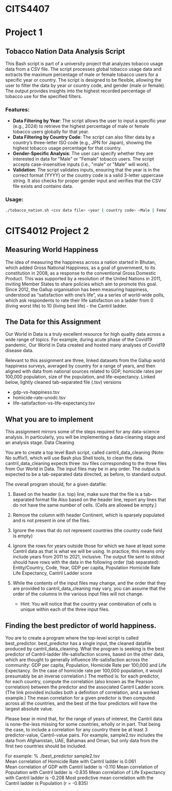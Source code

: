 # CITS4407
 
# Project 1
## Tobacco Nation Data Analysis Script

This Bash script is part of a university project that analyzes tobacco usage data from a CSV file. The script processes global tobacco usage data and extracts the maximum percentage of male or female tobacco users for a specific year or country. The script is designed to be flexible, allowing the user to filter the data by year or country code, and gender (male or female). The output provides insights into the highest recorded percentage of tobacco use for the specified filters.

### Features:
- **Data Filtering by Year**: The script allows the user to input a specific year (e.g., 2024) to retrieve the highest percentage of male or female tobacco users globally for that year.
- **Data Filtering by Country Code**: The script can also filter data by a country’s three-letter ISO code (e.g., JPN for Japan), showing the highest tobacco usage percentage for that country.
- **Gender-Specific Analysis**: The user can specify whether they are interested in data for "Male" or "Female" tobacco users. The script accepts case-insensitive inputs (i.e., "male" or "Male" will work).
- **Validation**: The script validates inputs, ensuring that the year is in the correct format (YYYY) or the country code is a valid 3-letter uppercase string. It also checks for proper gender input and verifies that the CSV file exists and contains data.

### Usage:
```bash
./tobacco_nation.sh <csv data file> <year | country code> <Male | Female>
```

# CITS4012 Project 2

## Measuring World Happiness
The idea of measuring the happiness across a nation started in Bhutan, which added Gross National Happiness, as a goal of government, to its constitution in 2008, as a response to the conventional Gross Domestic Product.  This was supported by a resolution of the United Nations in 2011, inviting Member States to share policies which aim to promote this goal.  Since 2012, the Gallup organisation has been measuring happiness, understood as “satisfaction with one’s life”, via a series of world-wide polls, which ask respondents to rate their life satisfaction on a ladder from 0 (living worst life)  to 10 (living best life) - the Cantril ladder.

## The Data for this Assignment
Our World in Data is a truly excellent resource for high quality data across a wide range of topics. For example, during acute phase of the Covid19 pandemic, Our World in Data created and hosted many analyses of Covid19 disease data.

Relevant to this assignment are three, linked datasets from the Gallup world happiness surveys, averaged by country for a range of years, and then aligned with data from national sources related to GDP, homicide rates per 100,000 population, size of the population, and life-expectancy. Linked below, lightly cleaned tab-separated file (.tsv) versions
* gdp-vs-happiness.tsv
* homicide-rate-unodc.tsv
* life-satisfaction-vs-life-expectancy.tsv
 
 
## What you are to implement
This assignment mirrors some of the steps required for any data-science analysis. In particularly, you will be implementing a data-cleaning stage and an analysis stage.
Data Cleaning

You are to create a top level Bash script, called cantril_data_cleaning (Note: No suffix!), which will use Bash plus Shell tools, to clean the data. cantril_data_cleaning expects three .tsv files corresponding to the three files from Our World in Data. The input files may be in any order. The output is expected to be a tab-separated data directed, as before, to standard output.

The overall program should, for a given datafile:
1. Based on the header (i.e. top) line, make sure that the file is a tab-separated format file
Also based on the header line, report any lines that do not have the same number of cells. (Cells are allowed be empty.)

2. Remove the column with header Continent, which is sparsely populated and is not present in one of the files.

3. Ignore the rows that do not represent countries (the country code field is empty)

4. Ignore the rows for years outside those for which we have at least some Cantril data as that is what we will be using. In practice, this means only include years from 2011 to 2021, inclusive.
The output file sent to stdout should have rows with the data in the following order (tab separated):
Entity/Country, Code, Year, GDP per capita, Population Homicide Rate Life Expectancy, Cantril Ladder score

5. While the contents of the input files may change, and the order that they are provided to cantril_data_cleaning may vary, you can assume that the order of the columns in the various input files will not change.
    - Hint: You will notice that the country year combination of cells is unique within each of the three input files.
 
## Finding the best predictor of world happiness.
You are to create a program where the top-level script is called best_predictor. best_predictor has a single input, the cleaned datafile produced by cantril_data_cleaning. What the program is seeking is the best predictor of Cantril-ladder life-satisfaction scores, based on the other data, which are thought to generally influence life-satisfaction across the community: GDP per capita, Population, Homicide Rate per 100,000 and Life Expectancy. (In the case of homicide rate per 100,000 population, it would presumably be an inverse correlation.) The method is: for each predictor, for each country, compute the correlation (also known as the Pearson correlation)  between the predictor and the associated Cantril Ladder score. (The link provided includes both a definition of correlation, and a worked example.) The mean correlation for a given predictor is then computed across all the countries, and the best of the four predictors will have the largest absolute value.

Please bear in mind that, for the range of years of interest, the Cantril data is none-the-less missing for some countries, wholly or in part. That being the case, to include a correlation for any country there be at least 3 predictor-value, Cantril-value pairs. For example, sample2.tsv includes the data from Afghanistan, UAE, Bahamas and Oman, but only data from the first two countries should be included.

For example:
%  ./best_predictor sample2.tsv                                
Mean correlation of Homicide Rate with Cantril ladder is 0.061   
Mean correlation of GDP with Cantril ladder is -0.110
Mean correlation of Population with Cantril ladder is -0.835
Mean correlation of Life Expectancy with Cantril ladder is -0.208
Most predictive mean correlation with the Cantril ladder is Population (r = -0.835)
